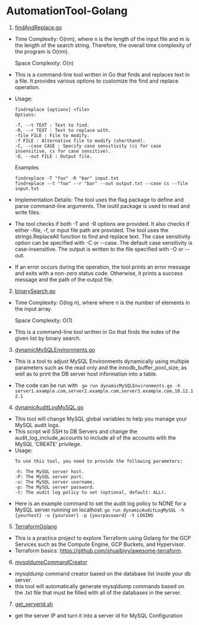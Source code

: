 # AutomationTool-Golang

1.  [findAndReplace.go](https://github.com/bryanoliverh/AutomationTool-Golang/blob/main/findAndReplace.go)
  -  Time Complexity: O(nm), where n is the length of the input file and m is the length of the search string. Therefore, the overall time complexity of the program is O(nm).
   
     Space Complexity: O(n) 

  -  This is a command-line tool written in Go that finds and replaces text in a file. It provides various options to customize the find and replace operation.

  - Usage:
    ```  
    findreplace [options] <file>
    Options:

    -T, --t TEXT : Text to find.
    -R, --r TEXT : Text to replace with.
    -file FILE : File to modify.
    -f FILE : Alternative file to modify (shorthand).
    -C, --case CASE : Specify case sensitivity (ci for case insensitive, cs for case sensitive).
    -O, --out FILE : Output file.
    ```
    Examples
    ```
    findreplace -T "foo" -R "bar" input.txt
    findreplace --t "foo" --r "bar" --out output.txt --case cs --file input.txt
    ```
   - Implementation Details: The tool uses the flag package to define and parse command-line arguments. The ioutil package is used to read and write files.
  
  - The tool checks if both -T and -R options are provided. It also checks if either -file, -f, or input file path are provided. The tool uses the strings.ReplaceAll function to find and replace text. The case sensitivity option can be specified with -C or --case. The default case sensitivity is case-insensitive. The output is written to the file specified with -O or --out.

  - If an error occurs during the operation, the tool prints an error message and exits with a non-zero status code. Otherwise, it prints a success message and the path of the output file.

2.  [binarySearch.go](https://github.com/bryanoliverh/AutomationTool-Golang/blob/main/binarySearch.go)
  -  Time Complexity: O(log n), where where n is the number of elements in the input array.
   
     Space Complexity: O(1) 

  -  This is a command-line tool written in Go that finds the index of the given list by binary search.

3.  [dynamicMySQLEnvironments.go](https://github.com/bryanoliverh/AutomationTool-Golang/blob/main/dynamicMySQLEnvironments.go)


  -  This is a tool to adjust MySQL Environments dynamically using multiple parameters such as the read only and the innodb_buffer_pool_size, as well as to print the DB server host information into a table.
  
  -  The code can be run with
    ``` 
        go run dynamicMySQLEnvironments.go -h server1.example.com,server2.example.com,server3.example.com,10.12.12.1
    ```
4.  [dynamicAuditLogMySQL.go](https://github.com/bryanoliverh/AutomationTool-Golang/blob/main/dynamicAuditLogMySQL.go)


  -  This tool will change MySQL global variables to help you manage your MySQL audit logs.
  -  This script will SSH to DB Servers and change the audit_log_include_accounts to include all of the accounts with the MySQL 'CREATE' privilege.
  -  Usage:
        ```
        To use this tool, you need to provide the following parameters:

        -h: The MySQL server host.
        -P: The MySQL server port.
        -u: The MySQL server username.
        -p: The MySQL server password.
        -t: The audit log policy to set (optional, default: ALL).
        ```
   - Here is an example command to set the audit log policy to NONE for a MySQL server running on localhost:
    ```
      go run dynamicAuditLogMySQL -h {yourhost} -u {youruser} -p {yourpassword} -t LOGINS
    ```
  

5.  [TerraformGolang](https://github.com/bryanoliverh/AutomationTool-Golang/tree/main/TerraformGolang)


  -  This is a practice project to explore Terraform using Golang for the GCP Services such as the Compute Engine, GCP Buckets, and Hypervisor.
  -  Terraform basics: https://github.com/shuaibiyy/awesome-terraform.
  
6.  [mysqldumpCommandCreator](https://github.com/bryanoliverh/AutomationTool-Golang/tree/main/mysqldumpCommandCreator)

  -  mysqldump command creator based on the database list inside your db server.
  -  this tool will automatically generate mysqldump commands based on the .txt file that must be filled with all of the databases in the server.

7.  [get_serverid.sh](https://github.com/bryanoliverh/Automation-Tool-Scripts/blob/main/get_serverid.sh)

  -  get the server IP and turn it into a server id for MySQL Configuration
    
    
